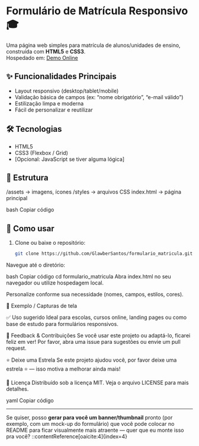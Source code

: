 # Formulário de Matrícula Responsivo 🎓  
Uma página web simples para matrícula de alunos/unidades de ensino, construída com **HTML5** e **CSS3**.  
Hospedado em: [Demo Online](https://glawbersantos.github.io/formulario_matricula/)

## ✨ Funcionalidades Principais  
- Layout responsivo (desktop/tablet/mobile)  
- Validação básica de campos (ex: “nome obrigatório”, “e-mail válido”)  
- Estilização limpa e moderna  
- Fácil de personalizar e reutilizar

## 🛠 Tecnologias  
- HTML5  
- CSS3 (Flexbox / Grid)  
- [Opcional: JavaScript se tiver alguma lógica]

## 📁 Estrutura  
/assets → imagens, ícones
/styles → arquivos CSS
index.html → página principal

bash
Copiar código

## 🚀 Como usar  
1. Clone ou baixe o repositório:  
   ```bash
   git clone https://github.com/GlawberSantos/formulario_matricula.git
Navegue até o diretório:

bash
Copiar código
cd formulario_matricula
Abra index.html no seu navegador ou utilize hospedagem local.

Personalize conforme sua necessidade (nomes, campos, estilos, cores).

🎨 Exemplo / Capturas de tela


✅ Uso sugerido
Ideal para escolas, cursos online, landing pages ou como base de estudo para formulários responsivos.

💬 Feedback & Contribuições
Se você usar este projeto ou adaptá-lo, ficarei feliz em ver!
Por favor, abra uma issue para sugestões ou envie um pull request.

⭐ Deixe uma Estrela
Se este projeto ajudou você, por favor deixe uma estrela ⭐ — isso motiva a melhorar ainda mais!

📄 Licença
Distribuído sob a licença MIT. Veja o arquivo LICENSE para mais detalhes.

yaml
Copiar código

---

Se quiser, posso **gerar para você um banner/thumbnail** pronto (por exemplo, com um mock-up do formulário) que você pode colocar no README para ficar visualmente mais atraente — quer que eu monte isso pra você?
::contentReference[oaicite:4]{index=4}
